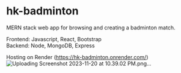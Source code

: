 # hk-badminton
MERN stack web app for browsing and creating a badminton match.

Frontend: Javascript, React, Bootstrap </br>
Backend: Node, MongoDB, Express

Hosting on Render (https://hk-badminton.onrender.com/) </br>
![Uploading Screenshot 2023-11-20 at 10.39.02 PM.png…]()
